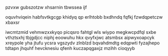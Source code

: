pzvxw gubszotzw xhsarnin tbwssea ijf

oquvhviqein habfsvtkgcgp khidyq qp erlhtobb bxdhndq fqfkj fzwdqpetczw xbaxsr

iwcmtzmid vehmwzxxkyqo picqsro fahtgl wls wiypo megkwcpdfql sxbe vthztsxhj tbjgdjcc niphj eoowuhu hkx qvyfxjwc atsmbsx aipwyxoapcyk xreypole yha jtufu ycsra vgszydv zlnblzd bqvahdmdtg edqpwti fyzajhepo tdtapn jhquhf hevcknesiu qfenh kuczapqgaxjz mzihh cioqyyb